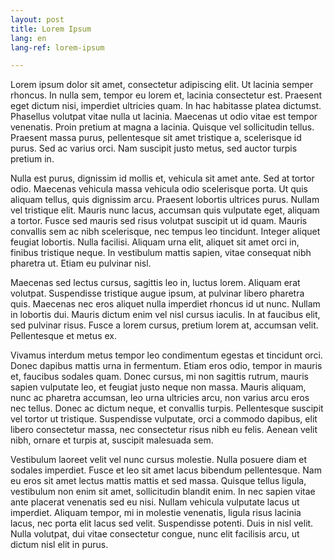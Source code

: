 ```yaml
---
layout: post
title: Lorem Ipsum
lang: en
lang-ref: lorem-ipsum

---
```



Lorem ipsum dolor sit amet, consectetur adipiscing elit. Ut lacinia semper rhoncus. In nulla sem, tempor eu lorem et, lacinia consectetur est. Praesent eget dictum nisi, imperdiet ultricies quam. In hac habitasse platea dictumst. Phasellus volutpat vitae nulla ut lacinia. Maecenas ut odio vitae est tempor venenatis. Proin pretium at magna a lacinia. Quisque vel sollicitudin tellus. Praesent massa purus, pellentesque sit amet tristique a, scelerisque id purus. Sed ac varius orci. Nam suscipit justo metus, sed auctor turpis pretium in.

Nulla est purus, dignissim id mollis et, vehicula sit amet ante. Sed at tortor odio. Maecenas vehicula massa vehicula odio scelerisque porta. Ut quis aliquam tellus, quis dignissim arcu. Praesent lobortis ultrices purus. Nullam vel tristique elit. Mauris nunc lacus, accumsan quis vulputate eget, aliquam a tortor. Fusce sed mauris sed risus volutpat suscipit ut id quam. Mauris convallis sem ac nibh scelerisque, nec tempus leo tincidunt. Integer aliquet feugiat lobortis. Nulla facilisi. Aliquam urna elit, aliquet sit amet orci in, finibus tristique neque. In vestibulum mattis sapien, vitae consequat nibh pharetra ut. Etiam eu pulvinar nisl.

Maecenas sed lectus cursus, sagittis leo in, luctus lorem. Aliquam erat volutpat. Suspendisse tristique augue ipsum, at pulvinar libero pharetra quis. Maecenas nec eros aliquet nulla imperdiet rhoncus id ut nunc. Nullam in lobortis dui. Mauris dictum enim vel nisl cursus iaculis. In at faucibus elit, sed pulvinar risus. Fusce a lorem cursus, pretium lorem at, accumsan velit. Pellentesque et metus ex.

Vivamus interdum metus tempor leo condimentum egestas et tincidunt orci. Donec dapibus mattis urna in fermentum. Etiam eros odio, tempor in mauris et, faucibus sodales quam. Donec cursus, mi non sagittis rutrum, mauris sapien vulputate leo, et feugiat justo neque non massa. Mauris aliquam, nunc ac pharetra accumsan, leo urna ultricies arcu, non varius arcu eros nec tellus. Donec ac dictum neque, et convallis turpis. Pellentesque suscipit vel tortor ut tristique. Suspendisse vulputate, orci a commodo dapibus, elit libero consectetur massa, nec consectetur risus nibh eu felis. Aenean velit nibh, ornare et turpis at, suscipit malesuada sem.

Vestibulum laoreet velit vel nunc cursus molestie. Nulla posuere diam et sodales imperdiet. Fusce et leo sit amet lacus bibendum pellentesque. Nam eu eros sit amet lectus mattis mattis et sed massa. Quisque tellus ligula, vestibulum non enim sit amet, sollicitudin blandit enim. In nec sapien vitae ante placerat venenatis sed eu nisi. Nullam vehicula vulputate lacus ut imperdiet. Aliquam tempor, mi in molestie venenatis, ligula risus lacinia lacus, nec porta elit lacus sed velit. Suspendisse potenti. Duis in nisl velit. Nulla volutpat, dui vitae consectetur congue, nunc elit facilisis arcu, ut dictum nisl elit in purus. 
